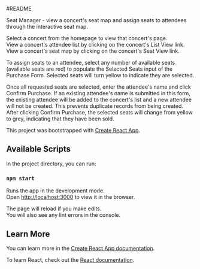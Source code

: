 #README

Seat Manager - view a concert's seat map and assign seats to attendees through the interactive seat map.

Select a concert from the homepage to view that concert's page.<br />
View a concert's attendee list by clicking on the concert's List View link.<br />
View a concert's seat map by clicking on the concert's Seat View link.<br />

To assign seats to an attendee, select any number of available seats (available seats are red) to populate the Selected Seats input of the Purchase Form. Selected seats will turn yellow to indicate they are selected.<br />

Once all requested seats are selected, enter the attendee's name and click Confirm Purchase. If an existing attendee's name is submitted in this form, the existing attendee will be added to the concert's list and a new attendee will not be created. This prevents duplicate records from being created. After clicking Confirm Purchase, the selected seats will change from yellow to grey, indicating that they have been sold.<br />

This project was bootstrapped with [Create React App](https://github.com/facebook/create-react-app).

## Available Scripts

In the project directory, you can run:

### `npm start`

Runs the app in the development mode.<br>
Open [http://localhost:3000](http://localhost:3000) to view it in the browser.

The page will reload if you make edits.<br>
You will also see any lint errors in the console.

## Learn More

You can learn more in the [Create React App documentation](https://facebook.github.io/create-react-app/docs/getting-started).

To learn React, check out the [React documentation](https://reactjs.org/).

